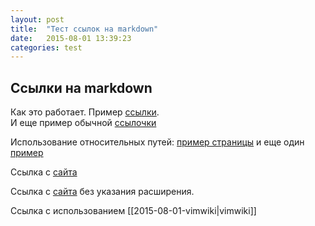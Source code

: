 ```yaml
---
layout: post
title:  "Тест ссылок на markdown"
date:   2015-08-01 13:39:23 
categories: test 
---
```

Ссылки на markdown
------------------

Как это работает. Пример [ссылки][java].  
И еще пример обычной [ссылочки](http://ling.cf/java)

Использование относительных путей: [пример страницы](/java) и еще один [пример](/2015-08-01-testlinks)

Ссылка с [сайта](/blog/2015/02/17/using-vimwiki.html)

Cсылка с [сайта](/blog/2015/02/17/using-vimwiki) без указания расширения.

Ссылка с использованием [[2015-08-01-vimwiki|vimwiki]]



[java]: http://ling.cf/java "Заметки о Java"
